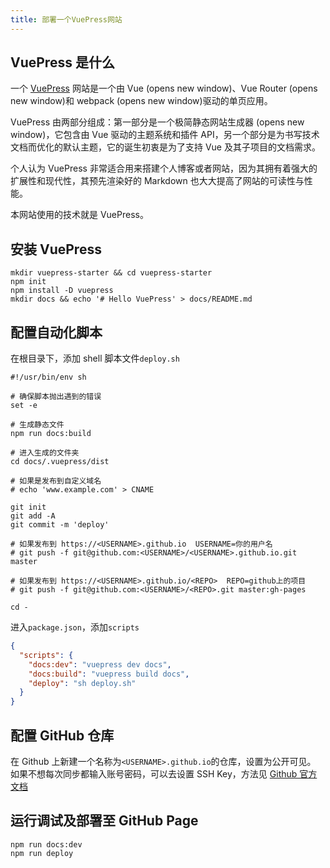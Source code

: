 ```yaml
---
title: 部署一个VuePress网站
---
```


## VuePress 是什么

一个 [VuePress](https://vuepress.vuejs.org/zh/guide/) 网站是一个由 Vue (opens new window)、Vue Router (opens new window)和 webpack (opens new window)驱动的单页应用。

VuePress 由两部分组成：第一部分是一个极简静态网站生成器 (opens new window)，它包含由 Vue 驱动的主题系统和插件 API，另一个部分是为书写技术文档而优化的默认主题，它的诞生初衷是为了支持 Vue 及其子项目的文档需求。

个人认为 VuePress 非常适合用来搭建个人博客或者网站，因为其拥有着强大的扩展性和现代性，其预先渲染好的 Markdown 也大大提高了网站的可读性与性能。

本网站使用的技术就是 VuePress。

## 安装 VuePress

```shell
mkdir vuepress-starter && cd vuepress-starter
npm init
npm install -D vuepress
mkdir docs && echo '# Hello VuePress' > docs/README.md
```

## 配置自动化脚本

在根目录下，添加 shell 脚本文件`deploy.sh`

```shell
#!/usr/bin/env sh

# 确保脚本抛出遇到的错误
set -e

# 生成静态文件
npm run docs:build

# 进入生成的文件夹
cd docs/.vuepress/dist

# 如果是发布到自定义域名
# echo 'www.example.com' > CNAME

git init
git add -A
git commit -m 'deploy'

# 如果发布到 https://<USERNAME>.github.io  USERNAME=你的用户名
# git push -f git@github.com:<USERNAME>/<USERNAME>.github.io.git master

# 如果发布到 https://<USERNAME>.github.io/<REPO>  REPO=github上的项目
# git push -f git@github.com:<USERNAME>/<REPO>.git master:gh-pages

cd -
```

进入`package.json`，添加`scripts`

```json
{
  "scripts": {
    "docs:dev": "vuepress dev docs",
    "docs:build": "vuepress build docs",
    "deploy": "sh deploy.sh"
  }
}
```

## 配置 GitHub 仓库

在 Github 上新建一个名称为`<USERNAME>.github.io`的仓库，设置为公开可见。
如果不想每次同步都输入账号密码，可以去设置 SSH Key，方法见 [Github 官方文档](https://docs.github.com/en/github/authenticating-to-github/connecting-to-github-with-ssh)

## 运行调试及部署至 GitHub Page

```shell
npm run docs:dev
npm run deploy
```
